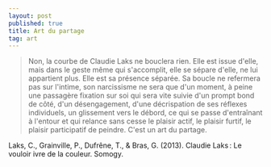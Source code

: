 ```yaml
---
layout: post
published: true
title: Art du partage
tag: art
---
```


>Non, la courbe de Claudie Laks ne bouclera rien. Elle est issue d'elle, mais dans le geste même qui s'accomplit, elle se sépare d'elle, ne lui appartient plus. Elle est sa présence séparée. Sa boucle ne refermera pas sur l'intime, son narcissisme ne sera que d'un moment, à peine une passagère fixation sur soi qui sera vite suivie d'un prompt bond de côté, d'un désengagement, d'une décrispation de ses réflexes individuels, un glissement vers le débord, ce qui se passe d'entraînant à l'entour et qui relance sans cesse le plaisir actif, le plaisir furtif, le plaisir participatif de peindre. C'est un art du partage.


Laks, C., Grainville, P., Dufrêne, T., & Bras, G. (2013). Claudie Laks : Le vouloir ivre de la couleur. Somogy.
